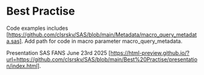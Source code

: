 # Best Practise

Code examples includes [https://github.com/clsrskv/SAS/blob/main/Metadata/macro_query_metadata.sas]. Add path for code in macro parameter macro_query_metadata.

Presentation SAS FANS June 23rd 2025 [https://html-preview.github.io/?url=https://github.com/clsrskv/SAS/blob/main/Best%20Practise/presentation/index.html].

